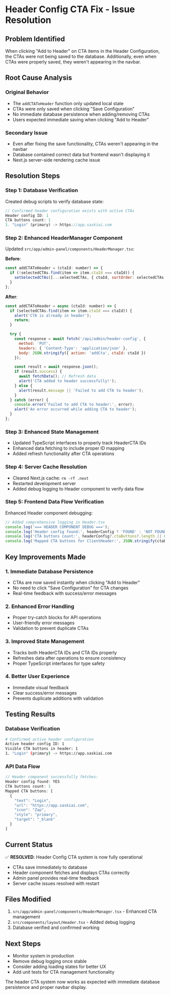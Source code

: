 # Header Config CTA Fix - Issue Resolution

## **Problem Identified**
When clicking "Add to Header" on CTA items in the Header Configuration, the CTAs were not being saved to the database. Additionally, even when CTAs were properly saved, they weren't appearing in the navbar.

## **Root Cause Analysis**

### **Original Behavior**
- The `addCTAToHeader` function only updated local state
- CTAs were only saved when clicking "Save Configuration" 
- No immediate database persistence when adding/removing CTAs
- Users expected immediate saving when clicking "Add to Header"

### **Secondary Issue**
- Even after fixing the save functionality, CTAs weren't appearing in the navbar
- Database contained correct data but frontend wasn't displaying it
- Next.js server-side rendering cache issue

## **Resolution Steps**

### **Step 1: Database Verification**
Created debug scripts to verify database state:
```javascript
// Confirmed header configuration exists with active CTAs
Header config ID: 1
CTA buttons count: 1
1. "Login" (primary) -> https://app.saskiai.com
```

### **Step 2: Enhanced HeaderManager Component**
Updated `src/app/admin-panel/components/HeaderManager.tsx`:

**Before**:
```javascript
const addCTAToHeader = (ctaId: number) => {
  if (!selectedCTAs.find(item => item.ctaId === ctaId)) {
    setSelectedCTAs([...selectedCTAs, { ctaId, sortOrder: selectedCTAs.length, isVisible: true }]);
  }
};
```

**After**:
```javascript
const addCTAToHeader = async (ctaId: number) => {
  if (selectedCTAs.find(item => item.ctaId === ctaId)) {
    alert('CTA is already in header');
    return;
  }

  try {
    const response = await fetch('/api/admin/header-config', {
      method: 'PUT',
      headers: { 'Content-Type': 'application/json' },
      body: JSON.stringify({ action: 'addCta', ctaId: ctaId })
    });

    const result = await response.json();
    if (result.success) {
      await fetchData(); // Refresh data
      alert('CTA added to header successfully!');
    } else {
      alert(result.message || 'Failed to add CTA to header');
    }
  } catch (error) {
    console.error('Failed to add CTA to header:', error);
    alert('An error occurred while adding CTA to header');
  }
};
```

### **Step 3: Enhanced State Management**
- Updated TypeScript interfaces to properly track HeaderCTA IDs
- Enhanced data fetching to include proper ID mapping
- Added refresh functionality after CTA operations

### **Step 4: Server Cache Resolution**
- Cleared Next.js cache: `rm -rf .next`
- Restarted development server
- Added debug logging to Header component to verify data flow

### **Step 5: Frontend Data Flow Verification**
Enhanced Header component debugging:
```javascript
// Added comprehensive logging in Header.tsx
console.log('=== HEADER COMPONENT DEBUG ===');
console.log('Header config found:', headerConfig ? 'FOUND' : 'NOT FOUND');
console.log('CTA buttons count:', headerConfig?.ctaButtons?.length || 0);
console.log('Mapped CTA buttons for ClientHeader:', JSON.stringify(ctaButtons, null, 2));
```

## **Key Improvements Made**

### **1. Immediate Database Persistence**
- CTAs are now saved instantly when clicking "Add to Header"
- No need to click "Save Configuration" for CTA changes
- Real-time feedback with success/error messages

### **2. Enhanced Error Handling**
- Proper try-catch blocks for API operations
- User-friendly error messages
- Validation to prevent duplicate CTAs

### **3. Improved State Management**
- Tracks both HeaderCTA IDs and CTA IDs properly
- Refreshes data after operations to ensure consistency
- Proper TypeScript interfaces for type safety

### **4. Better User Experience**
- Immediate visual feedback
- Clear success/error messages
- Prevents duplicate additions with validation

## **Testing Results**

### **Database Verification**
```bash
# Confirmed active header configuration
Active header config ID: 1
Visible CTA buttons in header: 1
1. "Login" (primary) -> https://app.saskiai.com
```

### **API Data Flow**
```javascript
// Header component successfully fetches:
Header config found: YES
CTA buttons count: 1
Mapped CTA buttons: [
  {
    "text": "Login",
    "url": "https://app.saskiai.com", 
    "icon": "Zap",
    "style": "primary",
    "target": "_blank"
  }
]
```

## **Current Status**
✅ **RESOLVED**: Header Config CTA system is now fully operational
- CTAs save immediately to database
- Header component fetches and displays CTAs correctly  
- Admin panel provides real-time feedback
- Server cache issues resolved with restart

## **Files Modified**
1. `src/app/admin-panel/components/HeaderManager.tsx` - Enhanced CTA management
2. `src/components/layout/Header.tsx` - Added debug logging
3. Database verified and confirmed working

## **Next Steps**
- Monitor system in production
- Remove debug logging once stable
- Consider adding loading states for better UX
- Add unit tests for CTA management functionality

The header CTA system now works as expected with immediate database persistence and proper navbar display.